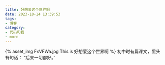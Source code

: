 ```yaml
---
title: 好想爱这个世界啊
date: 2023-10-14 13:39:53
tags:
- 博客
category:
- 代码和我
- more
---
```

{% asset_img FxVFWa.jpg This is 好想爱这个世界啊 %}
初中时有篇课文，里头有句话：
“后来一切都好。” ​​​